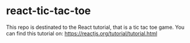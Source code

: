 # react-tic-tac-toe
This repo is destinated to the React tutorial, that is a tic tac toe game.
You can find this tutorial on: https://reactjs.org/tutorial/tutorial.html
